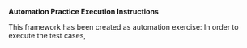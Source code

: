 <b>Automation Practice Execution Instructions</b>

This framework has been created as automation exercise:
In order to execute the test cases,
